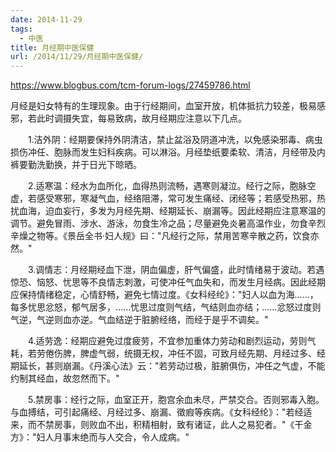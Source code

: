 ```yaml
---
date: 2014-11-29
tags:
  - 中医
title: 月经期中医保健
url: /2014/11/29/月经期中医保健/
---
```




https://www.blogbus.com/tcm-forum-logs/27459786.html



月经是妇女特有的生理现象。由于行经期间，血室开放，机体抵抗力较差，极易感邪，若此时调摄失宜，每易致病，故月经期应注意以下几点。

　　1.洁外阴：经期要保持外阴清洁，禁止盆浴及阴道冲洗，以免感染邪毒、病虫损伤冲任、胞脉而发生妇科疾病。可以淋浴。月经垫纸要柔软、清洁，月经带及内裤要勤洗勤换，并于日光下晾晒。

　　2.适寒温：经水为血所化，血得热则流畅，遇寒则凝泣。经行之际，胞脉空虚，若感受寒邪，寒凝气血，经络阻滞，常可发生痛经、闭经等；若感受热邪，热扰血海，迫血妄行，多发为月经先期、经期延长、崩漏等。因此经期应注意寒温的调节。避免冒雨、涉水、游泳，勿食生冷之品；尽量避免炎暑高温作业，勿食辛烈辛燥之物等。《景岳全书·妇人规》曰："凡经行之际，禁用苦寒辛散之药，饮食亦然。"

　　3.调情志：月经期经血下泄，阴血偏虚，肝气偏盛，此时情绪易于波动。若遇惊恐、恼怒、忧思等不良情志刺激，可使冲任气血失和，而发生月经病。因此经期应保持情绪稳定，心情舒畅，避免七情过度。《女科经纶》："妇人以血为海......，每多忧思忿怒，郁气居多，......忧思过度则气结，气结则血亦结；......忿怒过度则气逆，气逆则血亦逆。气血结逆于脏腑经络，而经于是乎不调矣。"

　　4.适劳逸：经期应避免过度疲劳，不宜参加重体力劳动和剧烈运动，劳则气耗，若劳倦伤脾，脾虚气弱，统摄无权，冲任不固，可致月经先期、月经过多、经期延长，甚则崩漏。《丹溪心法》云："若劳动过极，脏腑俱伤，冲任之气虚，不能约制其经血，故忽然而下。"

　　5.禁房事：经行之际，血室正开，胞宫余血未尽，严禁交合。否则邪毒入胞。与血搏结，可引起痛经、月经过多、崩漏、徵瘕等疾病。《女科经纶》："若经适来，而不禁房事，则败血不出，积精相射，致有诸证，此人之易犯者。"《干金方》："妇人月事末绝而与人交合，令人成病。"

